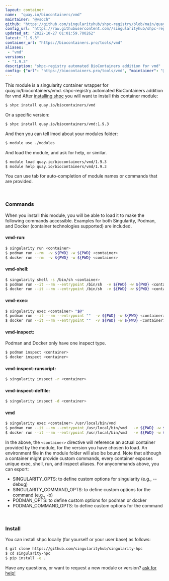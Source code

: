 ```yaml
---
layout: container
name:  "quay.io/biocontainers/vmd"
maintainer: "@vsoch"
github: "https://github.com/singularityhub/shpc-registry/blob/main/quay.io/biocontainers/vmd/container.yaml"
config_url: "https://raw.githubusercontent.com//singularityhub/shpc-registry/main/quay.io/biocontainers/vmd/container.yaml"
updated_at: "2022-10-27 01:01:59.700262"
latest: "1.9.3"
container_url: "https://biocontainers.pro/tools/vmd"
aliases:
 - "vmd"
versions:
 - "1.9.3"
description: "shpc-registry automated BioContainers addition for vmd"
config: {"url": "https://biocontainers.pro/tools/vmd", "maintainer": "@vsoch", "description": "shpc-registry automated BioContainers addition for vmd", "latest": {"1.9.3": "sha256:c8ccfdd9efd621cee192c7b58ee986f030c251b89b203b68dd830938f67b0d28"}, "tags": {"1.9.3": "sha256:c8ccfdd9efd621cee192c7b58ee986f030c251b89b203b68dd830938f67b0d28"}, "docker": "quay.io/biocontainers/vmd", "aliases": {"vmd": "/usr/local/bin/vmd"}}
---
```


This module is a singularity container wrapper for quay.io/biocontainers/vmd.
shpc-registry automated BioContainers addition for vmd
After [installing shpc](#install) you will want to install this container module:


```bash
$ shpc install quay.io/biocontainers/vmd
```

Or a specific version:

```bash
$ shpc install quay.io/biocontainers/vmd:1.9.3
```

And then you can tell lmod about your modules folder:

```bash
$ module use ./modules
```

And load the module, and ask for help, or similar.

```bash
$ module load quay.io/biocontainers/vmd/1.9.3
$ module help quay.io/biocontainers/vmd/1.9.3
```

You can use tab for auto-completion of module names or commands that are provided.

<br>

### Commands

When you install this module, you will be able to load it to make the following commands accessible.
Examples for both Singularity, Podman, and Docker (container technologies supported) are included.

#### vmd-run:

```bash
$ singularity run <container>
$ podman run --rm  -v ${PWD} -w ${PWD} <container>
$ docker run --rm  -v ${PWD} -w ${PWD} <container>
```

#### vmd-shell:

```bash
$ singularity shell -s /bin/sh <container>
$ podman run --it --rm --entrypoint /bin/sh  -v ${PWD} -w ${PWD} <container>
$ docker run --it --rm --entrypoint /bin/sh  -v ${PWD} -w ${PWD} <container>
```

#### vmd-exec:

```bash
$ singularity exec <container> "$@"
$ podman run --it --rm --entrypoint ""  -v ${PWD} -w ${PWD} <container> "$@"
$ docker run --it --rm --entrypoint ""  -v ${PWD} -w ${PWD} <container> "$@"
```

#### vmd-inspect:

Podman and Docker only have one inspect type.

```bash
$ podman inspect <container>
$ docker inspect <container>
```

#### vmd-inspect-runscript:

```bash
$ singularity inspect -r <container>
```

#### vmd-inspect-deffile:

```bash
$ singularity inspect -d <container>
```


#### vmd

```bash
$ singularity exec <container> /usr/local/bin/vmd
$ podman run --it --rm --entrypoint /usr/local/bin/vmd   -v ${PWD} -w ${PWD} <container> -c " $@"
$ docker run --it --rm --entrypoint /usr/local/bin/vmd   -v ${PWD} -w ${PWD} <container> -c " $@"
```



In the above, the `<container>` directive will reference an actual container provided
by the module, for the version you have chosen to load. An environment file in the
module folder will also be bound. Note that although a container
might provide custom commands, every container exposes unique exec, shell, run, and
inspect aliases. For anycommands above, you can export:

 - SINGULARITY_OPTS: to define custom options for singularity (e.g., --debug)
 - SINGULARITY_COMMAND_OPTS: to define custom options for the command (e.g., -b)
 - PODMAN_OPTS: to define custom options for podman or docker
 - PODMAN_COMMAND_OPTS: to define custom options for the command

<br>

### Install

You can install shpc locally (for yourself or your user base) as follows:

```bash
$ git clone https://github.com/singularityhub/singularity-hpc
$ cd singularity-hpc
$ pip install -e .
```

Have any questions, or want to request a new module or version? [ask for help!](https://github.com/singularityhub/singularity-hpc/issues)